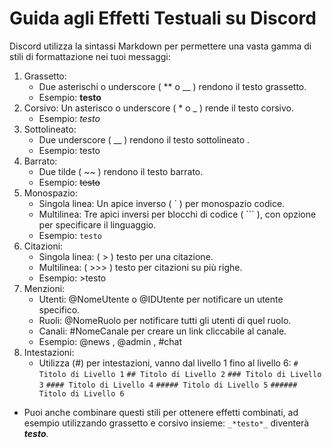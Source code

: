 # Guida agli Effetti Testuali su Discord
Discord utilizza la sintassi Markdown per permettere una vasta gamma di stili di formattazione nei tuoi messaggi:

1. Grassetto: 
    + Due asterischi o underscore ( ** o __ ) rendono il testo grassetto.
    - Esempio: __testo__
2. Corsivo: 
    Un asterisco o underscore ( * o _ ) rende il testo corsivo.
    - Esempio: *testo*
3. Sottolineato: 
    + Due underscore ( __ ) rendono il testo sottolineato .
    - Esempio: testo
4. Barrato: 
    + Due tilde ( ~~ ) rendono il testo barrato.
    - Esempio: ~~testo~~
5. Monospazio:
    + Singola linea: Un apice inverso ( ` ) per monospazio codice.
    + Multilinea: Tre apici inversi per blocchi di codice ( ``` ), con opzione per specificare il linguaggio.
    - Esempio: `testo`
6. Citazioni:
    + Singola linea: ( > ) testo per una citazione.
    + Multilinea: ( >>> ) testo per citazioni su più righe.
    - Esempio: >testo
7. Menzioni:
    + Utenti: @NomeUtente o @IDUtente per notificare un utente specifico.
    + Ruoli: @NomeRuolo per notificare tutti gli utenti di quel ruolo.
    + Canali: #NomeCanale per creare un link cliccabile al canale.
    - Esempio: @news , @admin , #chat
8. Intestazioni:
    + Utilizza (#) per intestazioni, vanno dal livello 1 fino al livello 6: 
    `# Titolo di Livello 1`
    `## Titolo di Livello 2`
    `### Titolo di Livello 3`
    `#### Titolo di Livello 4`
    `##### Titolo di Livello 5`
    `###### Titolo di Livello 6`

+ Puoi anche combinare questi stili per ottenere effetti combinati, ad esempio utilizzando grassetto e corsivo insieme: `_*testo*_` diventerà __*testo*__.
